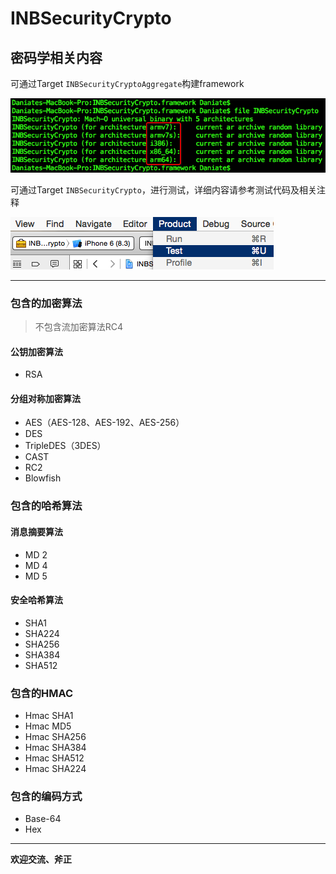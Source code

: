 # INBSecurityCrypto

## 密码学相关内容

可通过Target `INBSecurityCryptoAggregate`构建framework

![image](./INBSecurityCrypto_architectures.png)

可通过Target `INBSecurityCrypto`，进行测试，详细内容请参考测试代码及相关注释

![image](./INBSecurityCrypto_Test.png)

---

### 包含的加密算法

> 不包含流加密算法RC4

#### 公钥加密算法

* RSA

#### 分组对称加密算法

* AES（AES-128、AES-192、AES-256）
* DES
* TripleDES（3DES）
* CAST
* RC2
* Blowfish

### 包含的哈希算法

#### 消息摘要算法

* MD 2
* MD 4
* MD 5

#### 安全哈希算法

* SHA1
* SHA224
* SHA256
* SHA384
* SHA512

### 包含的HMAC

* Hmac SHA1
* Hmac MD5
* Hmac SHA256
* Hmac SHA384
* Hmac SHA512
* Hmac SHA224

### 包含的编码方式

* Base-64
* Hex

---

**欢迎交流、斧正**